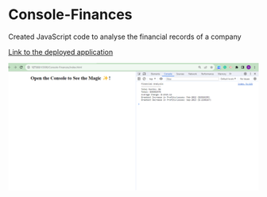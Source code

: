 # Console-Finances

Created JavaScript code to analyse the financial records of a company

[Link to the deployed application](https://aspectellie.github.io/Console-Finances/)

![Screenshot of Calculator ouotput in console](Screenshot%202023-12-08%20191547.png)
